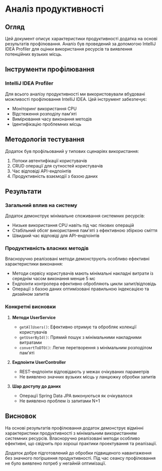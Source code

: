 # Аналіз продуктивності

## Огляд

Цей документ описує характеристики продуктивності додатка на основі результатів профілювання. Аналіз був проведений за допомогою IntelliJ IDEA Profiler для оцінки використання ресурсів та виявлення потенційних вузьких місць.

## Інструменти профілювання

### IntelliJ IDEA Profiler

Для всього аналізу продуктивності ми використовували вбудовані можливості профілювання IntelliJ IDEA. Цей інструмент забезпечує:
- Моніторинг використання CPU
- Відстеження розподілу пам'яті
- Вимірювання часу виконання методів
- Ідентифікацію проблемних місць

## Методологія тестування

Додаток був профільований у типових сценаріях використання:
1. Потоки автентифікації користувачів
2. CRUD операції для сутностей користувачів
3. Час відповіді API-ендпоінтів
4. Продуктивність взаємодії з базою даних

## Результати

### Загальний вплив на систему

Додаток демонструє мінімальне споживання системних ресурсів:
- Низьке використання CPU навіть під час пікових операцій
- Стабільний обсяг використання пам'яті з ефективною збіркою сміття
- Швидкий час відповіді для API-ендпоінтів

### Продуктивність власних методів

Власноручно реалізовані методи демонструють особливо ефективні характеристики виконання:
- Методи сервісу користувачів мають мінімальні накладні витрати із середнім часом виконання менше 5 мс
- Ендпоінти контролера ефективно обробляють цикли запит/відповідь
- Операції з базою даних оптимізовані правильною індексацією та дизайном запитів

### Конкретні висновки

1. **Методи UserService**
    - `getAllUsers()`: Ефективно отримує та обробляє колекції користувачів
    - `getUserById()`: Прямий пошук з мінімальними накладними витратами
    - `convertToDTO()`: Легке перетворення з мінімальним розподілом пам'яті

2. **Ендпоінти UserController**
    - REST-ендпоінти відповідають у межах очікуваних параметрів
    - Не виявлено значних вузьких місць у ланцюжку обробки запитів

3. **Шар доступу до даних**
    - Операції Spring Data JPA виконуються як очікувалося
    - Не виявлено проблем із запитами N+1

## Висновок

На основі результатів профілювання додаток демонструє відмінні характеристики продуктивності з мінімальним використанням системних ресурсів. Власноручно реалізовані методи особливо ефективні, що свідчить про хороші практики проектування та реалізації.

Додаток добре підготовлений до обробки підвищеного навантаження без значного погіршення продуктивності. Під час сеансу профілювання не було виявлено потреб у негайній оптимізації.
